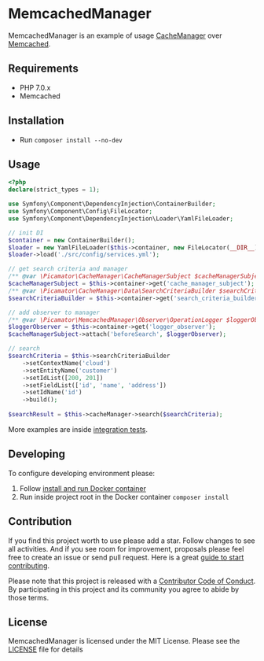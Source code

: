 MemcachedManager
================

MemcachedManager is an example of usage [CacheManager](https://github.com/picamator/CacheManager) over [Memcached](https://memcached.org/).

Requirements
------------
* PHP 7.0.x
* Memcached

Installation
------------
* Run `composer install --no-dev`

Usage
-----

```php
<?php
declare(strict_types = 1);

use Symfony\Component\DependencyInjection\ContainerBuilder;
use Symfony\Component\Config\FileLocator;
use Symfony\Component\DependencyInjection\Loader\YamlFileLoader;

// init DI
$container = new ContainerBuilder();
$loader = new YamlFileLoader($this->container, new FileLocator(__DIR__));
$loader->load('./src/config/services.yml');

// get search criteria and manager
/** @var \Picamator\CacheManager\CacheManagerSubject $cacheManagerSubject */
$cacheManagerSubject = $this->container->get('cache_manager_subject');
/** @var \Picamator\CacheManager\Data\SearchCriteriaBuilder $searchCriteriaBuilder */
$searchCriteriaBuilder = $this->container->get('search_criteria_builder');

// add observer to manager
/** @var \Picamator\MemcachedManager\Observer\OperationLogger $loggerObserver */
$loggerObserver = $this->container->get('logger_observer');
$cacheManagerSubject->attach('beforeSearch', $loggerObserver);

// search
$searchCriteria = $this->searchCriteriaBuilder
    ->setContextName('cloud')
    ->setEntityName('customer')
    ->setIdList([200, 201])
    ->setFieldList(['id', 'name', 'address'])
    ->setIdName('id')
    ->build();
    
$searchResult = $this->cacheManager->search($searchCriteria);

```

More examples are inside [integration tests](dev/test/integration/src).

Developing
----------
To configure developing environment please:

1. Follow [install and run Docker container](dev/docker/README.md)
2. Run inside project root in the Docker container `composer install` 

Contribution
------------
If you find this project worth to use please add a star. Follow changes to see all activities.
And if you see room for improvement, proposals please feel free to create an issue or send pull request.
Here is a great [guide to start contributing](https://guides.github.com/activities/contributing-to-open-source/).

Please note that this project is released with a [Contributor Code of Conduct](http://contributor-covenant.org/version/1/4/).
By participating in this project and its community you agree to abide by those terms.

License
-------
MemcachedManager is licensed under the MIT License. Please see the [LICENSE](LICENSE.txt) file for details
